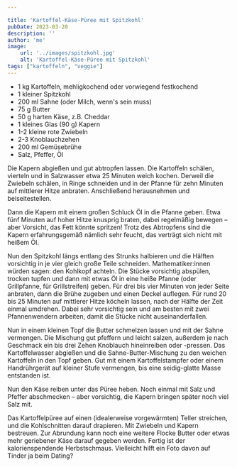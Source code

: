 ```yaml
---

title: 'Kartoffel-Käse-Püree mit Spitzkohl'
pubDate: 2023-03-20
description: ''
author: 'me'
image:
    url: '../images/spitzkohl.jpg'
    alt: 'Kartoffel-Käse-Püree mit Spitzkohl'
tags: ["kartoffeln", "veggie"]
---
```

* 1 kg Kartoffeln, mehligkochend oder vorwiegend festkochend
* 1 kleiner Spitzkohl
* 200 ml Sahne (oder Milch, wenn's sein muss)
* 75 g Butter
* 50 g harten Käse, z.B. Cheddar
* 1 kleines Glas (90 g) Kapern
* 1-2 kleine rote Zwiebeln
* 2-3 Knoblauchzehen
* 200 ml Gemüsebrühe
* Salz, Pfeffer, Öl
  
Die Kapern abgießen und gut abtropfen lassen. Die Kartoffeln schälen, vierteln und in Salzwasser etwa 25 Minuten weich kochen. Derweil die Zwiebeln schälen, in Ringe schneiden und in der Pfanne für zehn Minuten auf mittlerer Hitze anbraten. Anschließend herausnehmen und beiseitestellen.

Dann die Kapern mit einem großen Schluck Öl in die Pfanne geben. Etwa fünf Minuten auf hoher Hitze knusprig braten, dabei regelmäßig bewegen – aber Vorsicht, das Fett könnte spritzen! Trotz des Abtropfens sind die Kapern erfahrungsgemäß nämlich sehr feucht, das verträgt sich nicht mit heißem Öl.

Nun den Spitzkohl längs entlang des Strunks halbieren und die Hälften vorsichtig in je vier gleich große Teile schneiden. Mathematiker:innen würden sagen: den Kohlkopf achteln. Die Stücke vorsichtig abspülen, trocken tupfen und dann mit etwas Öl in eine heiße Pfanne (oder Grillpfanne, für Grillstreifen) geben. Für drei bis vier Minuten von jeder Seite anbraten, dann die Brühe zugeben und einen Deckel auflegen. Für rund 20 bis 25 Minuten auf mittlerer Hitze köcheln lassen, nach der Hälfte der Zeit einmal umdrehen. Dabei sehr vorsichtig sein und am besten mit zwei Pfannenwendern arbeiten, damit die Stücke nicht auseinanderfallen.

Nun in einem kleinen Topf die Butter schmelzen lassen und mit der Sahne vermengen. Die Mischung gut pfeffern und leicht salzen, außerdem je nach Geschmack ein bis drei Zehen Knoblauch hineinreiben oder -pressen. Das Kartoffelwasser abgießen und die Sahne-Butter-Mischung zu den weichen Kartoffeln in den Topf geben. Gut mit einem Kartoffelstampfer oder einem Handrührgerät auf kleiner Stufe vermengen, bis eine seidig-glatte Masse entstanden ist.

Nun den Käse reiben unter das Püree heben. Noch einmal mit Salz und Pfeffer abschmecken – aber vorsichtig, die Kapern bringen später noch viel Salz mit.

Das Kartoffelpüree auf einen (idealerweise vorgewärmten) Teller streichen, und die Kohlschnitten darauf drapieren. Mit Zwiebeln und Kapern bestreuen. Zur Abrundung kann noch eine weitere Flocke Butter oder etwas mehr geriebener Käse darauf gegeben werden. Fertig ist der kalorienspendende Herbstschmaus. Vielleicht hilft ein Foto davon auf Tinder ja beim Dating?